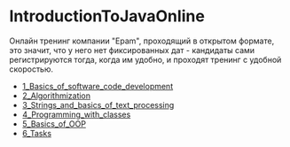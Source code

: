 # IntroductionToJavaOnline
<p>Онлайн тренинг компании "Epam", проходящий в открытом формате, это значит, что у него нет фиксированных дат - кандидаты сами регистрируются тогда, когда им удобно, и проходят тренинг с удобной скоростью.</p>

- <a href = "https://github.com/IhorLevchuk/IntroductionToJavaOnline/tree/master/src/unit01">1_Basics_of_software_code_development</a>
- <a href = "https://github.com/IhorLevchuk/IntroductionToJavaOnline/tree/master/src/unit02">2_Algorithmization</a>
- <a href = "https://github.com/IhorLevchuk/IntroductionToJavaOnline/tree/master/src/unit03">3_Strings_and_basics_of_text_processing</a>
- <a href = "https://github.com/IhorLevchuk/IntroductionToJavaOnline/tree/master/src/unit04">4_Programming_with_classes</a>
- <a href = "https://github.com/IhorLevchuk/IntroductionToJavaOnline/tree/master/src/unit05">5_Basics_of_OOP</a>
- <a href = "https://github.com/IhorLevchuk/IntroductionToJavaOnline/tree/master/src/unit06">6_Tasks</a>

